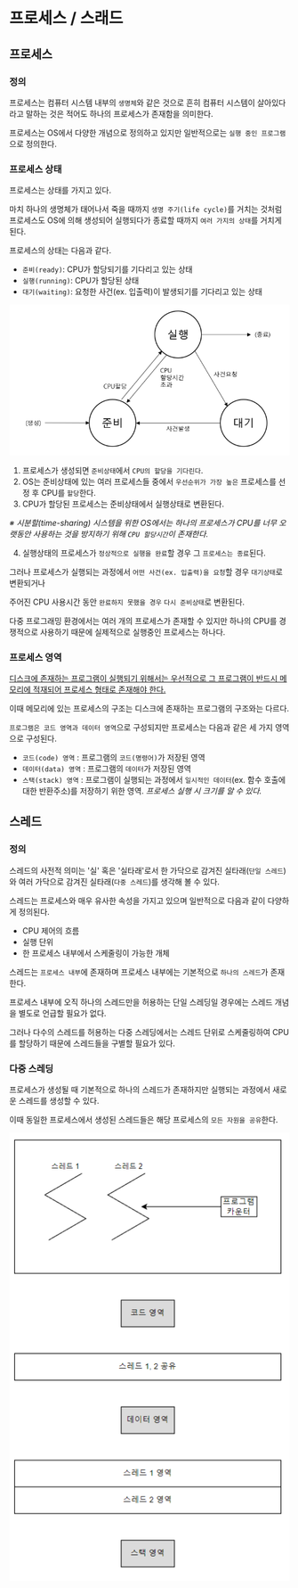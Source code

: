 # 프로세스 / 스래드

## 프로세스

### **정의**

프로세스는 컴퓨터 시스템 내부의 `생명체`와 같은 것으로 흔히 컴퓨터 시스템이 살아있다 라고 말하는 것은 적어도 하나의 프로세스가 존재함을 의미한다.

프로세스는 OS에서 다양한 개념으로 정의하고 있지만 일반적으로는 `실행 중인 프로그램`으로 정의한다.

### **프로세스 상태**

프로세스는 상태를 가지고 있다.

마치 하나의 생명체가 태어나서 죽을 때까지 `생명 주기(life cycle)`를 거치는 것처럼 프로세스도 OS에 의해 생성되어 실행되다가 종료할 때까지 `여러 가지의 상태`를 거치게 된다.

프로세스의 상태는 다음과 같다.

- `준비(ready)`: CPU가 할당되기를 기다리고 있는 상태
- `실행(running)`: CPU가 할당된 상태
- `대기(waiting)`: 요청한 사건(ex. 입출력)이 발생되기를 기다리고 있는 상태

![process](./images/process.png)

1. 프로세스가 생성되면 `준비상태`에서 `CPU의 할당을 기다린다`.
2. OS는 준비상태에 있는 여러 프로세스들 중에서 `우선순위가 가장 높은` 프로세스를 선정 후 CPU를 `할당`한다.
3. CPU가 할당된 프로세스는 준비상태에서 실행상태로 변환된다.

*※ 시분할(time-sharing) 시스템을 위한 OS에서는 하나의 프로세스가 CPU를 너무 오랫동안 사용하는 것을 방지하기 위해 `CPU 할당시간`이 존재한다.*

4. 실행상태의 프로세스가 `정상적으로 실행을 완료`할 경우 그 `프로세스는 종료`된다.

그러나 프로세스가 실행되는 과정에서 `어떤 사건(ex. 입출력)을 요청`할 경우 `대기상태`로 변환되거나

주어진 CPU 사용시간 동안 `완료하지 못했을 경우` `다시 준비상태`로 변환된다.

다중 프로그래밍 환경에서는 여러 개의 프로세스가 존재할 수 있지만 하나의 CPU를 경쟁적으로 사용하기 때문에 실제적으로 실행중인 프로세스는 하나다.

### **프로세스 영역**

[디스크에 존재하는 프로그램이 실행되기 위해서는 우선적으로 그 프로그램이 반드시 메모리에 적재되어 프로세스 형태로 존재해야 한다.](./os.md)

이때 메모리에 있는 프로세스의 구조는 디스크에 존재하는 프로그램의 구조와는 다르다.

`프로그램은 코드 영역과 데이터 영역`으로 구성되지만 프로세스는 다음과 같은 세 가지 영역으로 구성된다.

- `코드(code) 영역` : 프로그램의 `코드(명령어)`가 저장된 영역
- `데이터(data) 영역` : 프로그램의 `데이터`가 저장된 영역
- `스택(stack) 영역` : 프로그램이 실행되는 과정에서 `일시적인 데이터`(ex. 함수 호출에 대한 반환주소)를 저장하기 위한 영역. *프로세스 실행 시 크기를 알 수 있다.*

## 스레드

### **정의**

스레드의 사전적 의미는 '실' 혹은 '실타래'로서 한 가닥으로 감겨진 실타래(`단일 스레드`)와 여러 가닥으로 감겨진 실타래(`다중 스레드`)를 생각해 볼 수 있다.

스레드는 프로세스와 매우 유사한 속성을 가지고 있으며 일반적으로 다음과 같이 다양하게 정의된다.

- CPU 제어의 흐름
- 실행 단위
- 한 프로세스 내부에서 스케줄링이 가능한 개체

스레드는 `프로세스 내부`에 존재하며 프로세스 내부에는 기본적으로 `하나의 스레드`가 존재한다.

프로세스 내부에 오직 하나의 스레드만을 허용하는 단일 스레딩일 경우에는 스레드 개념을 별도로 언급할 필요가 없다.

그러나 다수의 스레드를 허용하는 다중 스레딩에서는 스레드 단위로 스케줄링하여 CPU를 할당하기 때문에 스레드들을 구별할 필요가 있다.

### **다중 스레딩**

프로세스가 생성될 때 기본적으로 하나의 스레드가 존재하지만 실행되는 과정에서 새로운 스레드를 생성할 수 있다.

이때 동일한 프로세스에서 생성된 스레드들은 해당 프로세스의 `모든 자원을 공유`한다.

![thread](./images/thread.png)